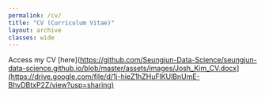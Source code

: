 ```yaml
---
permalink: /cv/
title: "CV (Curriculum Vitae)"
layout: archive
classes: wide
---
```


Access my CV [here](https://github.com/Seungjun-Data-Science/seungjun-data-science.github.io/blob/master/assets/images/Josh_Kim_CV.docx](https://drive.google.com/file/d/1j-hieZ1hZHuFlKUlBnUmE-BhvDBtxP2Z/view?usp=sharing)
